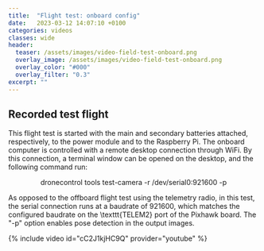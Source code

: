 ```yaml
---
title:  "Flight test: onboard config"
date:   2023-03-12 14:07:10 +0100
categories: videos
classes: wide
header:
  teaser: /assets/images/video-field-test-onboard.png
  overlay_image: /assets/images/video-field-test-onboard.png
  overlay_color: "#000"
  overlay_filter: "0.3"
excerpt: ""
---
```

## Recorded test flight
This flight test is started with the main and secondary batteries attached, respectively, to the power module and to the Raspberry Pi.
The onboard computer is controlled with a remote desktop connection through WiFi.
By this connection, a terminal window can be opened on the desktop, and the following command run:

<p style="text-align: center;">dronecontrol tools test-camera -r /dev/serial0:921600 -p</p>

As opposed to the offboard flight test using the telemetry radio, in this test, the serial connection runs at a baudrate of 921600, which matches the configured baudrate on the \texttt{TELEM2} port of the Pixhawk board.
The "-p" option enables pose detection in the output images.

{% include video id="cC2J1kjHC9Q" provider="youtube" %}